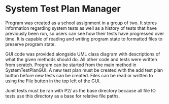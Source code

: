 # System Test Plan Manager

Program was created as a school assignment in a group of two. It stores information regarding system 
tests as well as a history of tests that have previously been run, so users can see how their tests
have progressed over time. It is capable of reading and writing program state to formatted files to 
preserve program state.

GUI code was provided alongside UML class diagram with descriptions of what the given methods should
do. All other code and tests were written from scratch. Program can be started from the main method 
in SystemTestPlanGUI. A new test plan must be created with the add test plan button before new tests 
can be created. Files can be read or written to using the File button in the top left of the GUI.

Junit tests must be ran with P2/ as the base directory because all file IO tests use this directory
as a base for relative file paths.
